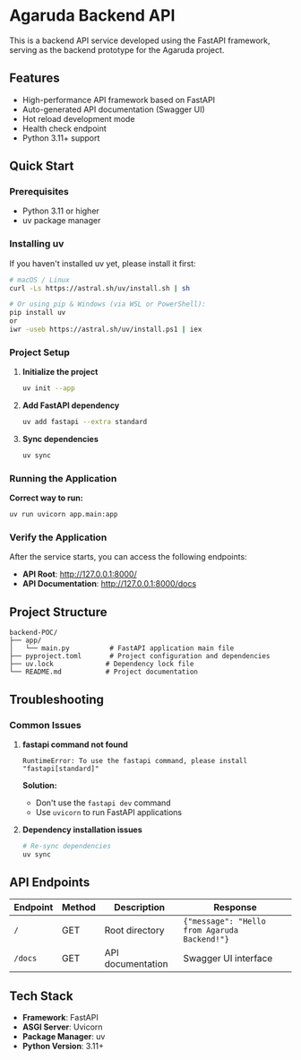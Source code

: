 # Agaruda Backend API

This is a backend API service developed using the FastAPI framework, serving as the backend prototype for the Agaruda project.

## Features

- High-performance API framework based on FastAPI
- Auto-generated API documentation (Swagger UI)
- Hot reload development mode
- Health check endpoint
- Python 3.11+ support

## Quick Start

### Prerequisites

- Python 3.11 or higher
- uv package manager

### Installing uv

If you haven't installed uv yet, please install it first:

```bash
# macOS / Linux
curl -Ls https://astral.sh/uv/install.sh | sh

# Or using pip & Windows (via WSL or PowerShell):
pip install uv
or
iwr -useb https://astral.sh/uv/install.ps1 | iex
```

### Project Setup

1. **Initialize the project**
   ```bash
   uv init --app
   ```

2. **Add FastAPI dependency**
   ```bash
   uv add fastapi --extra standard
   ```

3. **Sync dependencies**
   ```bash
   uv sync
   ```

### Running the Application

**Correct way to run:**

```bash
uv run uvicorn app.main:app
```

### Verify the Application

After the service starts, you can access the following endpoints:

- **API Root**: http://127.0.0.1:8000/
- **API Documentation**: http://127.0.0.1:8000/docs

## Project Structure

```
backend-POC/
├── app/
│   └── main.py          # FastAPI application main file
├── pyproject.toml       # Project configuration and dependencies
├── uv.lock             # Dependency lock file
└── README.md           # Project documentation
```

## Troubleshooting

### Common Issues

1. **fastapi command not found**
   ```
   RuntimeError: To use the fastapi command, please install "fastapi[standard]"
   ```
   
   **Solution:**
   - Don't use the `fastapi dev` command
   - Use `uvicorn` to run FastAPI applications

2. **Dependency installation issues**
   ```bash
   # Re-sync dependencies
   uv sync
   ```

## API Endpoints

| Endpoint | Method | Description | Response |
|----------|--------|-------------|----------|
| `/` | GET | Root directory | `{"message": "Hello from Agaruda Backend!"}` |
| `/docs` | GET | API documentation | Swagger UI interface |

## Tech Stack

- **Framework**: FastAPI
- **ASGI Server**: Uvicorn
- **Package Manager**: uv
- **Python Version**: 3.11+